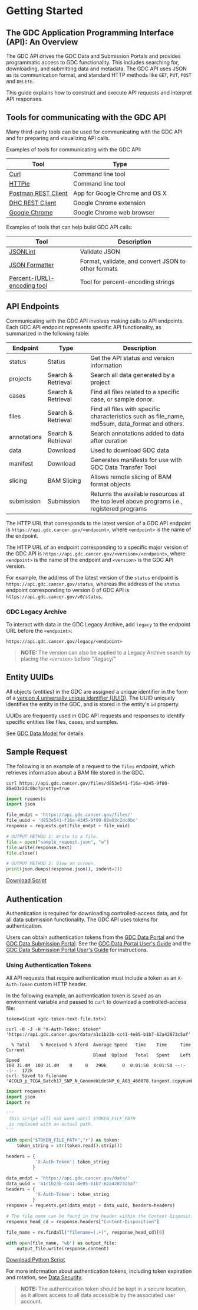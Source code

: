 # Getting Started

## The GDC Application Programming Interface (API): An Overview

The GDC API drives the GDC Data and Submission Portals and provides programmatic access to GDC functionality. This includes searching for, downloading, and submitting data and metadata. The GDC API uses JSON as its communication format, and standard HTTP methods like `GET`, `PUT`, `POST` and `DELETE`.

This guide explains how to construct and execute API requests and interpret API responses.

## Tools for communicating with the GDC API

Many third-party tools can be used for communicating with the GDC API and for preparing and visualizing API calls.

Examples of tools for communicating with the GDC API:

| Tool                                                | Type                           |
| --------------------------------------------------- | ------------------------------ |
| [Curl](http://curl.haxx.se/docs/manpage.html)       | Command line tool              |
| [HTTPie](http://httpie.org)                         | Command line tool              |
| [Postman REST Client](http://www.getpostman.com/)   | App for Google Chrome and OS X |
| [DHC REST Client](http://restlet.com/products/dhc/) | Google Chrome extension        |
| [Google Chrome](http://www.google.com/chrome/)      | Google Chrome web browser      |

Examples of tools that can help build GDC API calls:

| Tool                                                                      | Description                                         |
| ------------------------------------------------------------------------- | --------------------------------------------------- |
| [JSONLint](http://jsonlint.com/)                                          | Validate JSON                                       |
| [JSON Formatter](http://jsonformatter.org/)                               | Format, validate, and convert JSON to other formats |
| [Percent-(URL)-encoding tool](https://codebeautify.org/url-encode-string) | Tool for percent-encoding strings                   |

## API Endpoints

Communicating with the GDC API involves making calls to API endpoints. Each GDC API endpoint represents specific API functionality, as summarized in the following table:

| Endpoint    | Type               | Description                                                                                     |
| ----------- | ------------------ | ----------------------------------------------------------------------------------------------- |
| status      | Status             | Get the API status and version information                                                      |
| projects    | Search & Retrieval | Search all data generated by a project                                                          |
| cases       | Search & Retrieval | Find all files related to a specific case, or sample donor.                                     |
| files       | Search & Retrieval | Find all files with specific characteristics such as file_name, md5sum, data_format and others. |
| annotations | Search & Retrieval | Search annotations added to data after curation                                                 |
| data        | Download           | Used to download GDC data                                                                       |
| manifest    | Download           | Generates manifests for use with GDC Data Transfer Tool                                         |
| slicing     | BAM Slicing        | Allows remote slicing of BAM format objects                                                     |
| submission  | Submission         | Returns the available resources at the top level above programs i.e., registered programs       |

The HTTP URL that corresponds to the latest version of a GDC API endpoint is `https://api.gdc.cancer.gov/<endpoint>`, where `<endpoint>` is the name of the endpoint.

The HTTP URL of an endpoint corresponding to a specific major version of the GDC API is `https://api.gdc.cancer.gov/<version>/<endpoint>`, where `<endpoint>` is the name of the endpoint and `<version>` is the GDC API version.

For example, the address of the latest version of the `status` endpoint is `https://api.gdc.cancer.gov/status`, whereas the address of the `status` endpoint corresponding to version 0 of GDC API is `https://api.gdc.cancer.gov/v0/status`.

### GDC Legacy Archive

To interact with data in the GDC Legacy Archive, add `legacy` to the endpoint URL before the `<endpoint>`:

    https://api.gdc.cancer.gov/legacy/<endpoint>

> **NOTE:** The version can also be applied to a Legacy Archive search by placing the `<version>` before "/legacy/"

## Entity UUIDs

All objects (_entities_) in the GDC are assigned a unique identifier in the form of a [version 4 universally unique identifier (UUID)](https://en.wikipedia.org/wiki/Universally_unique_identifier). The UUID uniquely identifies the entity in the GDC, and is stored in the entity's `id` property.

UUIDs are frequently used in GDC API requests and responses to identify specific entities like files, cases, and samples.

See [GDC Data Model](../../Data/Data_Model/GDC_Data_Model) for details.

## Sample Request

The following is an example of a request to the `files` endpoint, which retrieves information about a BAM file stored in the GDC.

```shell
curl https://api.gdc.cancer.gov/files/d853e541-f16a-4345-9f00-88e03c2dc0bc?pretty=true
```

```python
import requests
import json

file_endpt = 'https://api.gdc.cancer.gov/files/'
file_uuid = 'd853e541-f16a-4345-9f00-88e03c2dc0bc'
response = requests.get(file_endpt + file_uuid)

# OUTPUT METHOD 1: Write to a file.
file = open("sample_request.json", "w")
file.write(response.text)
file.close()

# OUTPUT METHOD 2: View on screen.
print(json.dumps(response.json(), indent=2))
```

[Download Script](scripts/Sample_Request.py)

## Authentication

Authentication is required for downloading controlled-access data, and for all data submission functionality. The GDC API uses tokens for authentication.

Users can obtain authentication tokens from the [GDC Data Portal](https://portal.gdc.cancer.gov) and the [GDC Data Submission Portal](https://portal.gdc.cancer.gov/submission). See the [GDC Data Portal User's Guide](../../Data_Portal/Users_Guide/Repository.md#gdc-authentication-tokens) and the [GDC Data Submission Portal User's Guide](../../Data_Submission_Portal/Users_Guide/Data_Submission_Process.md#authentication) for instructions.

### Using Authentication Tokens

All API requests that require authentication must include a token as an `X-Auth-Token` custom HTTP header.

In the following example, an authentication token is saved as an environment variable and passed to `curl` to download a controlled-access file:

```Shell
token=$(cat <gdc-token-text-file.txt>)

curl -O -J -H "X-Auth-Token: $token" 'https://api.gdc.cancer.gov/data/a1c1b23b-cc41-4e85-b1b7-62a42873c5af'
```

```Shell Output
  % Total    % Received % Xferd  Average Speed   Time    Time     Time  Current
                                 Dload  Upload   Total   Spent    Left  Speed
100 31.4M  100 31.4M    0     0   290k      0  0:01:50  0:01:50 --:--:--  172k
curl: Saved to filename 'ACOLD_p_TCGA_Batch17_SNP_N_GenomeWideSNP_6_A03_466078.tangent.copynumber.data.txt'
```

```Python
import requests
import json
import re

'''
 This script will not work until $TOKEN_FILE_PATH
 is replaced with an actual path.
'''

with open("$TOKEN_FILE_PATH","r") as token:
    token_string = str(token.read().strip())

headers = {
           'X-Auth-Token': token_string
          }

data_endpt = 'https://api.gdc.cancer.gov/data/'
data_uuid = 'a1c1b23b-cc41-4e85-b1b7-62a42873c5af'
headers = {
           'X-Auth-Token': token_string
          }
response = requests.get(data_endpt + data_uuid, headers=headers)

# The file name can be found in the header within the Content-Disposition key.
response_head_cd = response.headers["Content-Disposition"]

file_name = re.findall("filename=(.+)", response_head_cd)[0]

with open(file_name, "wb") as output_file:
    output_file.write(response.content)
```

[Download Python Script](scripts/Authentication_Tokens.py)

For more information about authentication tokens, including token expiration and rotation, see [Data Security](../../Data/Data_Security/Data_Security#authentication-tokens).

> **NOTE:** The authentication token should be kept in a secure location, as it allows access to all data accessible by the associated user account.
